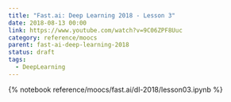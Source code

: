 ```yaml
---
title: "Fast.ai: Deep Learning 2018 - Lesson 3"
date: 2018-08-13 00:00
link: https://www.youtube.com/watch?v=9C06ZPF8Uuc
category: reference/moocs
parent: fast-ai-deep-learning-2018
status: draft
tags:
  - DeepLearning
---
```


{% notebook reference/moocs/fast.ai/dl-2018/lesson03.ipynb %}
